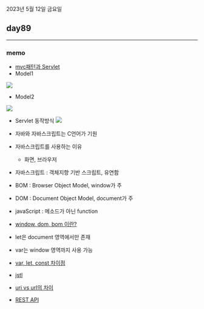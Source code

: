 2023년 5월 12일 금요일

## day89

---

### memo

- [mvc패턴과 Servlet](https://jsho8834.tistory.com/262)
- Model1

![](https://img1.daumcdn.net/thumb/R1280x0/?scode=mtistory2&fname=http%3A%2F%2Fcfile10.uf.tistory.com%2Fimage%2F99A907335A1BAF5810CE95)

- Model2

![](https://img1.daumcdn.net/thumb/R1280x0/?scode=mtistory2&fname=http%3A%2F%2Fcfile8.uf.tistory.com%2Fimage%2F995D11335A1BB0C603986E)

- Servlet 동작방식
  ![](https://img1.daumcdn.net/thumb/R1280x0/?scode=mtistory2&fname=https%3A%2F%2Fblog.kakaocdn.net%2Fdn%2FQNrAU%2FbtqF63vCyHH%2FrJ27ULKCt9yIB1dNfgxPU0%2Fimg.png)

- 자바와 자바스크립트는 C언어가 기원
- 자바스크립트를 사용하는 이유
  - 화면, 브라우저
- 자바스크립트 : 객체지향 기반 스크립트, 유연함
- BOM : Browser Object Model, window가 주
- DOM : Document Object Model, document가 주
- javaScript : 메소드가 아닌 function
- [window, dom, bom 이란?](https://cbw1030.tistory.com/46)
- let은 document 영역에서만 존재
- var는 window 영역까지 사용 가능
- [var, let, const 차이점](https://velog.io/@bathingape/JavaScript-var-let-const-%EC%B0%A8%EC%9D%B4%EC%A0%90)
- [jstl](https://daesuni.github.io/jstl/)
- [uri vs url의 차이](https://www.charlezz.com/?p=44767)
- [REST API](https://gmlwjd9405.github.io/2018/09/21/rest-and-restful.html)